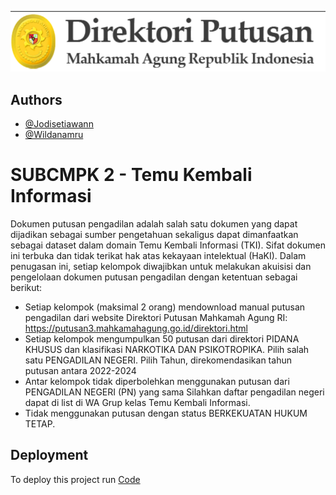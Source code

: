 
![Logo](https://github.com/Jodisetiawann/Dataset-Narkotika_280_294/blob/main/Direktori%20Putusan%20MA.png)


## Authors

- [@Jodisetiawann](https://github.com/Jodisetiawann)
- [@Wildanamru](https://github.com/wildanamru)


# SUBCMPK 2 - Temu Kembali Informasi

Dokumen putusan pengadilan adalah salah satu dokumen yang dapat dijadikan sebagai sumber pengetahuan 
sekaligus dapat dimanfaatkan sebagai dataset dalam domain Temu Kembali Informasi (TKI). Sifat dokumen ini 
terbuka dan tidak terikat hak atas kekayaan intelektual (HaKI). Dalam penugasan ini, setiap kelompok diwajibkan 
untuk melakukan akuisisi dan pengelolaan dokumen putusan pengadilan dengan ketentuan sebagai berikut:

- Setiap kelompok (maksimal 2 orang) mendownload manual putusan pengadilan dari website Direktori Putusan Mahkamah Agung RI: https://putusan3.mahkamahagung.go.id/direktori.html  
- Setiap kelompok mengumpulkan 50 putusan dari direktori PIDANA KHUSUS dan klasifikasi NARKOTIKA DAN PSIKOTROPIKA. Pilih salah satu PENGADILAN NEGERI. Pilih Tahun, direkomendasikan tahun putusan antara 2022-2024 
- Antar kelompok tidak diperbolehkan menggunakan putusan dari PENGADILAN NEGERI (PN) yang sama Silahkan daftar pengadilan negeri dapat di list di WA Grup kelas Temu Kembali Informasi. 
- Tidak menggunakan putusan dengan status BERKEKUATAN HUKUM TETAP.


## Deployment

To deploy this project run <a class="no-underline" href="https://colab.research.google.com/drive/1F08ozvpDBw4DVQTH9X835984Ig3JJv76?usp=sharing">Code</a>

